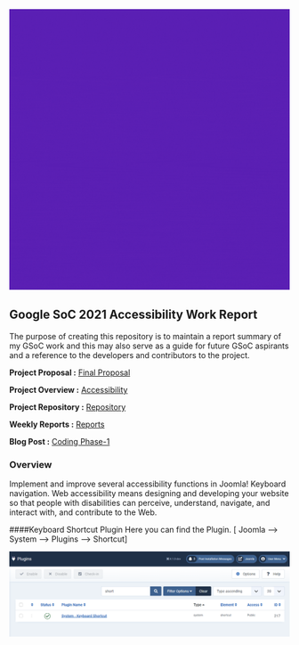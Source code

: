 <div align="center">
<img alt="Project Intro" src="src/accessibility.gif">
</div>


## Google SoC 2021 Accessibility Work Report
The purpose of creating this repository is to maintain a report summary of my GSoC work and this may also serve as a guide for future GSoC aspirants and a reference to the developers and contributors to the project.

**Project Proposal :** [Final Proposal](https://storage.googleapis.com/summerofcode-prod.appspot.com/gsoc/core_project/doc/5255878900449280_1618326918_Joomla_Proposal.pdf?Expires=1629522222&GoogleAccessId=summerofcode-prod%40appspot.gserviceaccount.com&Signature=HaQ5AZOfKhaNnJ4Ri20n7rmXn6rDT2jprxlk15JFVgiWnsMfkPQVcR2l6%2B1VZZAXCt2FiowHbZRMMwit7fiTirCSLK%2BIuo7w7D%2FTeRAcXGYdqmBA9yjBoKc7fAIWaXxUSB4%2Bhv0JymCGVDTE5EuYjEb4Ss6sm4FG0zZiANzfKWR5Pk%2BjEbgqn1CzyGz5v%2FGHPUDTrHZFwLrFEB4VZA3D8TiD04OfjNyWo9s8adXlaDcGulhTNq2CFMCXxTVQeGwFUiZLXgx6%2FMNE%2B8IDM4bDzqkIeobz4LhIwAllv90k6ncxF7s4s8cKlp9B2wOkYGVL%2F3PWIPNry5TMiJOx5AFxpw%3D%3D)

**Project Overview :**  [Accessibility](https://summerofcode.withgoogle.com/projects/#4744517745377280)

**Project Repository :** [Repository](https://github.com/joomla-projects/gsoc21_accessibility)

**Weekly Reports :** [Reports](https://volunteers.joomla.org/teams/gsoc-2021-accessibility#reports)

**Blog Post :** [Coding Phase-1](https://community.joomla.org/gsoc-2021/gsoc-project-accessibility.html)

### Overview
Implement and improve several accessibility functions in Joomla! Keyboard navigation. Web accessibility means designing and developing your website so that people with disabilities can perceive, understand, navigate, and interact with, and contribute to the Web.
<br>

####Keyboard Shortcut Plugin
Here you can find the Plugin. [ Joomla --> System --> Plugins --> Shortcut]
<div>
<img alt="Shorcut" src="src/img1.png">
</div>




